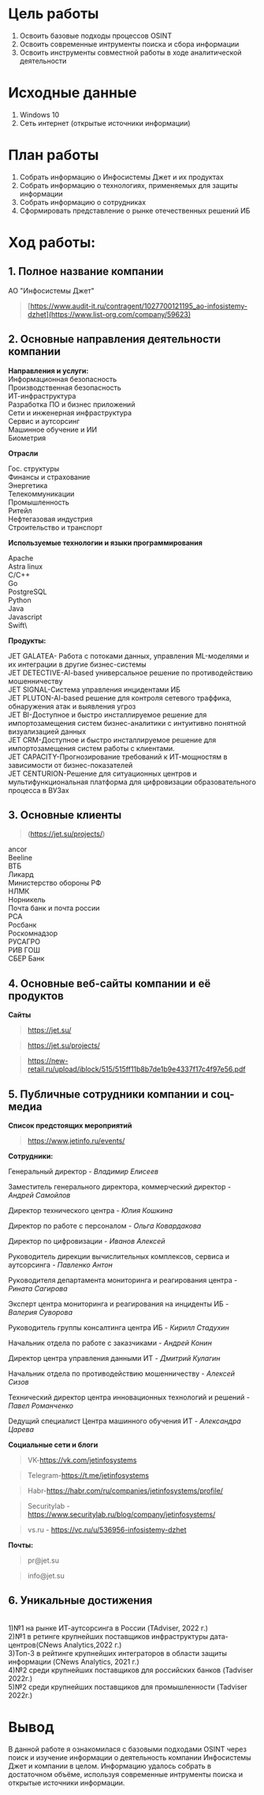 # Цель работы

1.  Освоить базовые подходы процессов OSINT
2.  Освоить современные интрументы поиска и сбора информации
3.  Освоить инструменты совместной работы в ходе аналитической деятельности

# Исходные данные

1.  Windows 10
2.  Сеть интернет (открытые источники информации)

# План работы

1.  Собрать информацию о Инфосистемы Джет и их продуктах
2.  Собрать информацию о технологиях, применяемых для защиты информации
3.  Собрать информацию о сотрудниках
4.  Сформировать представление о рынке отечественных решений ИБ

# Ход работы:

## 1. Полное название компании

АО "Инфосистемы Джет"

> [https://www.audit-it.ru/contragent/1027700121195_ao-infosistemy-dzhet](https://www.list-org.com/company/59623)

## 2. Основные направления деятельности компании

**Направления и услуги:**\
Информационная безопасность\
Производственная безопасность\
ИТ-инфраструктура\
Разработка ПО и бизнес приложений\
Сети и инженерная инфраструктура\
Сервис и аутсорсинг\
Машинное обучение и ИИ\
Биометрия

**Отрасли**

Гос. структуры\
Финансы и страхование\
Энергетика\
Телекоммуникации\
Промышленность\
Ритейл\
Нефтегазовая индустрия\
Строительство и транспорт

**Используемые технологии и языки программирования**

Apache\
Astra linux\
C/C++\
Go\
PostgreSQL\
Python\
Java\
Javascript\
Swift\


**Продукты:**

JET GALATEA- Работа
с потоками данных, управления
ML-моделями и их интеграции
в другие бизнес-системы\
JET DETECTIVE-AI-based универсальное
решение по противодействию
мошенничеству\
JET SIGNAL-Система управления инцидентами ИБ\
JET PLUTON-AI-based решение для контроля
сетевого траффика, обнаружения
атак и выявления угроз\
JET BI-Доступное и быстро
инсталлируемое решение
для импортозамещения систем
бизнес-аналитики с интуитивно
понятной визуализацией данных\
JET CRM-Доступное и быстро
инсталлируемое решение
для импортозамещения систем
работы с клиентами.\
JET CAPACITY-Прогнозирование требований к ИТ-мощностям в зависимости от бизнес-показателей\
JET CENTURION-Решение для ситуационных центров
и мультифункциональная платформа
для цифровизации образовательного
процесса в ВУЗах

## 3. Основные клиенты

> (https://jet.su/projects/)

ancor\
Beeline\
ВТБ\
Ликард\
Министерство обороны РФ\
НЛМК\
Норникель\
Почта банк и почта россии\
РСА\
Росбанк\
Роскомнадзор\
РУСАГРО\
РИВ ГОШ\
СБЕР Банк

## 4. Основные веб-сайты компании и её продуктов

**Сайты**

> https://jet.su/

> https://jet.su/projects/

> https://new-retail.ru/upload/iblock/515/515ff11b8b7de1b9e4337f17c4f97e56.pdf

## 5. Публичные сотрудники компании и соц-медиа

**Список предстоящих мероприятий**

> https://www.jetinfo.ru/events/

**Сотрудники:**

Генеральный директор - *Владимир Елисеев*

Заместитель генерального директора, коммерческий директор - *Андрей Самойлов*

Директор технического центра - *Юлия Кошкина*

Директор по работе с персоналом - *Ольга Ковардакова*

Директор по цифровизации - *Иванов Алексей*

Руководитель дирекции вычислительных комплексов, сервиса и аутсорсинга - *Павленко Антон*

Руководителя департамента мониторинга и реагирования центра - *Рината Сагирова*

Эксперт центра мониторинга и реагирования на инциденты ИБ - *Валерия Суворова*

Руководитель группы консалтинга центра ИБ - *Кирилл Стадухин*

Начальник отдела по работе с заказчиками - *Андрей Конин*

Директор центра управления данными ИТ - *Дмитрий Кулагин*

Начальник отдела по противодействию мошенничеству - *Алексей Сизов*

Технический директор центра инновационных технологий и решений - *Павел Романченко*

Dедущий специалист Центра машинного обучения ИТ - *Александра Царева*

**Социальные сети и блоги**

> VK-https://vk.com/jetinfosystems

> Telegram-https://t.me/jetinfosystems

> Habr-https://habr.com/ru/companies/jetinfosystems/profile/

> Securitylab - https://www.securitylab.ru/blog/company/jetinfosystems/

> vs.ru - https://vc.ru/u/536956-infosistemy-dzhet

**Почты:**

> pr\@jet.su

> info\@jet.su

## 6. Уникальные достижения

\
1)№1 на рынке ИТ-аутсорсинга в России (TAdviser, 2022 г.)\
2)№1 в ретинге крупнейших поставщиков инфраструктуры дата-центров(CNews Analytics,2022 г.)\
3)Топ-3 в рейтинге крупнейших интеграторов в области защиты информации (CNews Analytics, 2021 г.)\
4)№2 среди крупнейших поставщиков для российских банков (Tadviser 2022г.)\
5)№2 среди крупнейших поставщиков для промышленности (Tadviser 2022г.)


# Вывод

В данной работе я ознакомилася с базовыми подходами OSINT через поиск и изучение информации о деятельность компании Инфосистемы Джет и компании в целом. Информацию удалось собрать в достаточном объёме, используя современные интрументы поиска и открытые источники информации.

